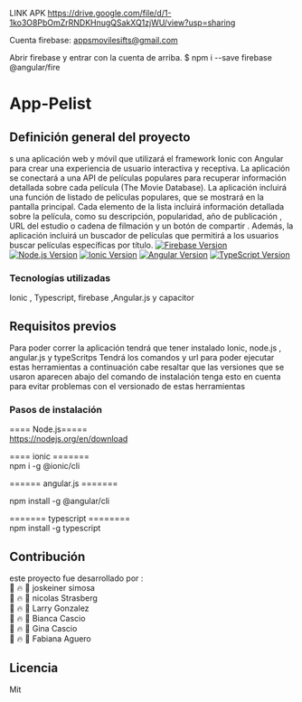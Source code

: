 LINK APK 
https://drive.google.com/file/d/1-1ko3O8PbOmZrRNDKHnugQSakXQ1zjWU/view?usp=sharing


Cuenta firebase:
appsmovilesifts@gmail.com


Abrir firebase y entrar con la cuenta de arriba.
$ npm i --save firebase @angular/fire


# App-Pelist

## Definición general del proyecto

s una aplicación web y móvil que utilizará el framework Ionic con Angular para crear una experiencia de usuario interactiva y receptiva. La aplicación se conectará a una API de películas populares para recuperar información detallada sobre cada película (The Movie Database).
La aplicación incluirá una función de listado de películas populares, que se mostrará en la pantalla principal. Cada elemento de la lista incluirá información detallada sobre la película, como su descripción, popularidad, año de publicación , URL del estudio o cadena de filmación y un botón de compartir .
Además, la aplicación incluirá un buscador de películas que permitirá a los usuarios buscar películas específicas por título.
[![Firebase Version](https://img.shields.io/badge/Firebase-v9.22.1-orange.svg)](https://firebase.google.com/)
 [![Node.js Version](https://img.shields.io/badge/Node.js-v18.15.0-green.svg)](https://nodejs.org/en/blog/release/v18.15.0/)
[![Ionic Version](https://img.shields.io/badge/Ionic-v7.0.0-blueviolet.svg)](https://ionicframework.com/)
[![Angular Version](https://img.shields.io/badge/Angular-v12.2.0-red.svg)](https://angular.io/)
[![TypeScript Version](https://img.shields.io/badge/TypeScript-~5.0.2-blue.svg)](https://www.typescriptlang.org/)
### Tecnologías utilizadas

Ionic , Typescript, firebase ,Angular.js y capacitor 

## Requisitos previos

Para poder correr la aplicación tendrá que tener instalado Ionic, node.js  , angular.js y typeScritps   Tendrá los comandos y url para poder ejecutar estas herramientas a continuación cabe resaltar que las versiones  que se usaron aparecen abajo del comando de instalación tenga esto en cuenta para evitar problemas con el versionado de estas herramientas 

### Pasos de instalación
==== Node.js=====<br>
https://nodejs.org/en/download<br>

==== ionic =======<br>
npm i -g @ionic/cli<br>

====== angular.js =======<br>

npm install -g @angular/cli <br>

======= typescript ======== <br>
npm install -g typescript  <br>  


## Contribución

este proyecto fue desarrollado por :<br>
:art: :fire: :rocket: joskeiner simosa <br>
:art: :fire: :rocket: nicolas Strasberg <br>
:art: :fire: :rocket: Larry Gonzalez <br>
:art: :fire: :rocket: Bianca Cascio <br>
:art: :fire: :rocket: Gina Cascio <br>
:art: :fire: :rocket: Fabiana Aguero

## Licencia

Mit

